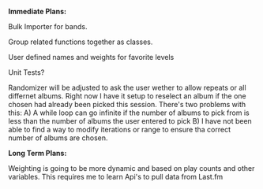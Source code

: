 **Immediate Plans:**

Bulk Importer for bands.

Group related functions together as classes.

User defined names and weights for favorite levels

Unit Tests?

Randomizer will be adjusted to ask the user wether to allow repeats or all differnet albums. Right now I have it setup to reselect an album if 
the one chosen had already been picked this session.
There's two problems with this:
A) A while loop can go infinite if the number of albums to pick from is less than the number of albums the user entered to pick
B) I have not been able to find a way to modify iterations or range to ensure tha correct number of albums are chosen.

**Long Term Plans:**

Weighting is going to be more dynamic and based on play counts and other variables. This requires me to learn Api's to pull data from 
Last.fm
